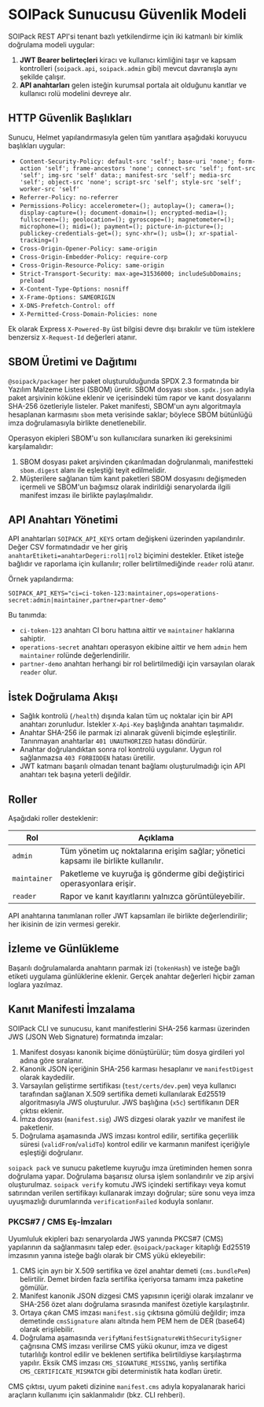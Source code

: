 # SOIPack Sunucusu Güvenlik Modeli

SOIPack REST API'si tenant bazlı yetkilendirme için iki katmanlı bir kimlik doğrulama modeli uygular:

1. **JWT Bearer belirteçleri** kiracı ve kullanıcı kimliğini taşır ve kapsam kontrolleri (`soipack.api`, `soipack.admin` gibi) mevcut davranışla aynı şekilde çalışır.
2. **API anahtarları** gelen isteğin kurumsal portala ait olduğunu kanıtlar ve kullanıcı rolü modelini devreye alır.

## HTTP Güvenlik Başlıkları

Sunucu, Helmet yapılandırmasıyla gelen tüm yanıtlara aşağıdaki koruyucu başlıkları uygular:

- `Content-Security-Policy: default-src 'self'; base-uri 'none'; form-action 'self'; frame-ancestors 'none'; connect-src 'self'; font-src 'self'; img-src 'self' data:; manifest-src 'self'; media-src 'self'; object-src 'none'; script-src 'self'; style-src 'self'; worker-src 'self'`
- `Referrer-Policy: no-referrer`
- `Permissions-Policy: accelerometer=(); autoplay=(); camera=(); display-capture=(); document-domain=(); encrypted-media=(); fullscreen=(); geolocation=(); gyroscope=(); magnetometer=(); microphone=(); midi=(); payment=(); picture-in-picture=(); publickey-credentials-get=(); sync-xhr=(); usb=(); xr-spatial-tracking=()`
- `Cross-Origin-Opener-Policy: same-origin`
- `Cross-Origin-Embedder-Policy: require-corp`
- `Cross-Origin-Resource-Policy: same-origin`
- `Strict-Transport-Security: max-age=31536000; includeSubDomains; preload`
- `X-Content-Type-Options: nosniff`
- `X-Frame-Options: SAMEORIGIN`
- `X-DNS-Prefetch-Control: off`
- `X-Permitted-Cross-Domain-Policies: none`

Ek olarak Express `X-Powered-By` üst bilgisi devre dışı bırakılır ve tüm isteklere benzersiz `X-Request-Id` değerleri atanır.

## SBOM Üretimi ve Dağıtımı

`@soipack/packager` her paket oluşturulduğunda SPDX 2.3 formatında bir Yazılım Malzeme Listesi (SBOM) üretir. SBOM dosyası `sbom.spdx.json` adıyla paket arşivinin köküne eklenir ve içerisindeki tüm rapor ve kanıt dosyalarını SHA-256 özetleriyle listeler. Paket manifesti, SBOM'un aynı algoritmayla hesaplanan karmasını `sbom` meta verisinde saklar; böylece SBOM bütünlüğü imza doğrulamasıyla birlikte denetlenebilir.

Operasyon ekipleri SBOM'u son kullanıcılara sunarken iki gereksinimi karşılamalıdır:

1. SBOM dosyası paket arşivinden çıkarılmadan doğrulanmalı, manifestteki `sbom.digest` alanı ile eşleştiği teyit edilmelidir.
2. Müşterilere sağlanan tüm kanıt paketleri SBOM dosyasını değişmeden içermeli ve SBOM'un bağımsız olarak indirildiği senaryolarda ilgili manifest imzası ile birlikte paylaşılmalıdır.

## API Anahtarı Yönetimi

API anahtarları `SOIPACK_API_KEYS` ortam değişkeni üzerinden yapılandırılır. Değer CSV formatındadır ve her giriş `anahtarEtiketi=anahtarDegeri:rol1|rol2` biçimini destekler. Etiket isteğe bağlıdır ve raporlama için kullanılır; roller belirtilmediğinde `reader` rolü atanır.

Örnek yapılandırma:

```
SOIPACK_API_KEYS="ci=ci-token-123:maintainer,ops=operations-secret:admin|maintainer,partner=partner-demo"
```

Bu tanımda:

- `ci-token-123` anahtarı CI boru hattına aittir ve `maintainer` haklarına sahiptir.
- `operations-secret` anahtarı operasyon ekibine aittir ve hem `admin` hem `maintainer` rolünde değerlendirilir.
- `partner-demo` anahtarı herhangi bir rol belirtilmediği için varsayılan olarak `reader` olur.

## İstek Doğrulama Akışı

- Sağlık kontrolü (`/health`) dışında kalan tüm uç noktalar için bir API anahtarı zorunludur. İstekler `X-Api-Key` başlığında anahtarı taşımalıdır.
- Anahtar SHA-256 ile parmak izi alınarak güvenli biçimde eşleştirilir. Tanınmayan anahtarlar `401 UNAUTHORIZED` hatası döndürür.
- Anahtar doğrulandıktan sonra rol kontrolü uygulanır. Uygun rol sağlanmazsa `403 FORBIDDEN` hatası üretilir.
- JWT katmanı başarılı olmadan tenant bağlamı oluşturulmadığı için API anahtarı tek başına yeterli değildir.

## Roller

Aşağıdaki roller desteklenir:

| Rol | Açıklama |
| --- | --- |
| `admin` | Tüm yönetim uç noktalarına erişim sağlar; yönetici kapsamı ile birlikte kullanılır. |
| `maintainer` | Paketleme ve kuyruğa iş gönderme gibi değiştirici operasyonlara erişir. |
| `reader` | Rapor ve kanıt kayıtlarını yalnızca görüntüleyebilir. |

API anahtarına tanımlanan roller JWT kapsamları ile birlikte değerlendirilir; her ikisinin de izin vermesi gerekir.

## İzleme ve Günlükleme

Başarılı doğrulamalarda anahtarın parmak izi (`tokenHash`) ve isteğe bağlı etiketi uygulama günlüklerine eklenir. Gerçek anahtar değerleri hiçbir zaman loglara yazılmaz.

## Kanıt Manifesti İmzalama

SOIPack CLI ve sunucusu, kanıt manifestlerini SHA-256 karması üzerinden JWS (JSON Web Signature) formatında imzalar:

1. Manifest dosyası kanonik biçime dönüştürülür; tüm dosya girdileri yol adına göre sıralanır.
2. Kanonik JSON içeriğinin SHA-256 karması hesaplanır ve `manifestDigest` olarak kaydedilir.
3. Varsayılan geliştirme sertifikası (`test/certs/dev.pem`) veya kullanıcı tarafından sağlanan X.509 sertifika demeti kullanılarak
   Ed25519 algoritmasıyla JWS oluşturulur. JWS başlığına (`x5c`) sertifikanın DER çıktısı eklenir.
4. İmza dosyası (`manifest.sig`) JWS dizgesi olarak yazılır ve manifest ile paketlenir.
5. Doğrulama aşamasında JWS imzası kontrol edilir, sertifika geçerlilik süresi (`validFrom`/`validTo`) kontrol edilir ve karmanın
   manifest içeriğiyle eşleştiği doğrulanır.

`soipack pack` ve sunucu paketleme kuyruğu imza üretiminden hemen sonra doğrulama yapar. Doğrulama başarısız olursa işlem
sonlandırılır ve zip arşivi oluşturulmaz. `soipack verify` komutu JWS içindeki sertifikayı veya komut satırından verilen sertifikayı
kullanarak imzayı doğrular; süre sonu veya imza uyuşmazlığı durumlarında `verificationFailed` koduyla sonlanır.

### PKCS#7 / CMS Eş-İmzaları

Uyumluluk ekipleri bazı senaryolarda JWS yanında PKCS#7 (CMS) yapılarının da sağlanmasını talep eder. `@soipack/packager`
kitaplığı Ed25519 imzasının yanına isteğe bağlı olarak bir CMS yükü ekleyebilir:

1. CMS için ayrı bir X.509 sertifika ve özel anahtar demeti (`cms.bundlePem`) belirtilir. Demet birden fazla sertifika içeriyorsa
   tamamı imza paketine gömülür.
2. Manifest kanonik JSON dizgesi CMS yapısının içeriği olarak imzalanır ve SHA-256 özet alanı doğrulama sırasında manifest özetiyle
   karşılaştırılır.
3. Ortaya çıkan CMS imzası `manifest.sig` çıktısına gömülü değildir; imza demetinde `cmsSignature` alanı altında hem PEM hem de DER
   (base64) olarak erişilebilir.
4. Doğrulama aşamasında `verifyManifestSignatureWithSecuritySigner` çağrısına CMS imzası verilirse CMS yükü okunur, imza ve digest
   tutarlılığı kontrol edilir ve beklenen sertifika belirtildiyse karşılaştırma yapılır. Eksik CMS imzası `CMS_SIGNATURE_MISSING`,
   yanlış sertifika `CMS_CERTIFICATE_MISMATCH` gibi deterministik hata kodları üretir.

CMS çıktısı, uyum paketi dizinine `manifest.cms` adıyla kopyalanarak harici araçların kullanımı için saklanmalıdır (bkz. CLI
rehberi).
